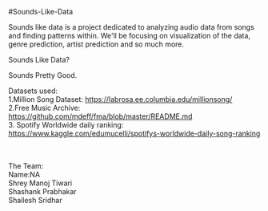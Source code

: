 #Sounds-Like-Data

Sounds like data is a project dedicated to analyzing audio data from songs and finding patterns within. 
We'll be focusing on visualization of the data, genre prediction, artist prediction and so much more.

Sounds Like Data?

Sounds Pretty Good.

Datasets used:<br/>
1.Million Song Dataset: https://labrosa.ee.columbia.edu/millionsong/ <br/>
2.Free Music Archive: https://github.com/mdeff/fma/blob/master/README.md<br/>
3. Spotify Worldwide daily ranking: https://www.kaggle.com/edumucelli/spotifys-worldwide-daily-song-ranking<br/><br/><br/>


The Team:<br/>
Name:NA<br/>
Shrey Manoj Tiwari<br/>
Shashank Prabhakar<br/>
Shailesh Sridhar<br/>



